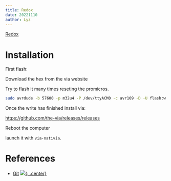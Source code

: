 ```yaml
---
title: Redox
date: 20221110
author: Lyz
---
```


[Redox](https://github.com/mattdibi/redox-keyboard)

# Installation

First flash:

Download the hex from the via website

Try to flash it many times reseting the promicros.

```bash
sudo avrdude -b 57600 -p m32u4 -P /dev/ttyACM0 -c avr109 -D -U flash:w:redox_rev1_base_via.hex
```

Once the write has finished install via:

https://github.com/the-via/releases/releases

Reboot the computer

launch it with `via-nativia`.

# References

- [Git](https://github.com/mattdibi/redox-keyboard)
[![](not-by-ai.svg){: .center}](https://notbyai.fyi)
